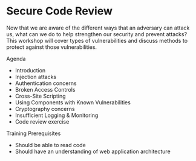 # Secure Code Review
Now that we are aware of the different ways that an adversary can attack us, what can we do to help strengthen our security and prevent attacks? This workshop will cover types of vulnerabilities and discuss methods to protect against those vulnerabilities.

Agenda
* Introduction
* Injection attacks
* Authentication concerns
* Broken Access Controls
* Cross-Site Scripting
* Using Components with Known Vulnerabilities
* Cryptography concerns
* Insufficient Logging & Monitoring
* Code review exercise

Training Prerequisites
* Should be able to read code
* Should have an understanding of web application architecture
